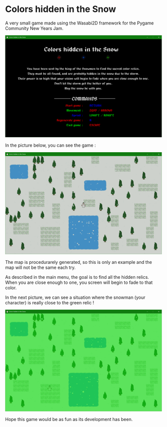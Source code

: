 # Colors hidden in the Snow
A very small game made using the Wasabi2D framework for the Pygame Community New Years Jam.

![Main menu](https://github.com/Grimmys/colorsHiddenInTheSnow/blob/main/screenshots/main_menu.png)

In the picture below, you can see the game :

![Level (the game)](https://github.com/Grimmys/colorsHiddenInTheSnow/blob/main/screenshots/level.png)

The map is procedurarely generated, so this is only an example and the map will not be the same each try.

As described in the main menu, the goal is to find all the hidden relics.
When you are close enough to one, you screen will begin to fade to that color.

In the next picture, we can see a situation where the snowman (your character) is really close to the green relic !

![Snowman close to green relic](https://github.com/Grimmys/colorsHiddenInTheSnow/blob/main/screenshots/level_fade.png)

Hope this game would be as fun as its development has been.
